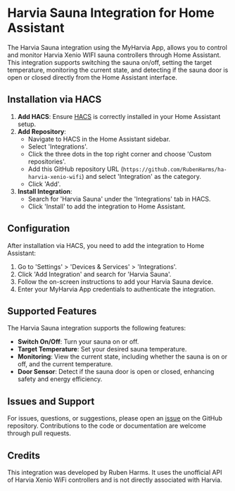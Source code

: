 # Harvia Sauna Integration for Home Assistant

The Harvia Sauna integration using the MyHarvia App, allows you to control and monitor Harvia Xenio WIFI sauna controllers through Home Assistant. This integration supports switching the sauna on/off, setting the target temperature, monitoring the current state, and detecting if the sauna door is open or closed directly from the Home Assistant interface.

## Installation via HACS

1. **Add HACS**: Ensure [HACS](https://hacs.xyz/) is correctly installed in your Home Assistant setup.
2. **Add Repository**:
    - Navigate to HACS in the Home Assistant sidebar.
    - Select 'Integrations'.
    - Click the three dots in the top right corner and choose 'Custom repositories'.
    - Add this GitHub repository URL (`https://github.com/RubenHarms/ha-harvia-xenio-wifi`) and select 'Integration' as the category.
    - Click 'Add'.
3. **Install Integration**:
    - Search for 'Harvia Sauna' under the 'Integrations' tab in HACS.
    - Click 'Install' to add the integration to Home Assistant.

## Configuration

After installation via HACS, you need to add the integration to Home Assistant:

1. Go to 'Settings' > 'Devices & Services' > 'Integrations'.
2. Click 'Add Integration' and search for 'Harvia Sauna'.
3. Follow the on-screen instructions to add your Harvia Sauna device.
4. Enter your MyHarvia App credentials to authenticate the integration.

## Supported Features

The Harvia Sauna integration supports the following features:

- **Switch On/Off**: Turn your sauna on or off.
- **Target Temperature**: Set your desired sauna temperature.
- **Monitoring**: View the current state, including whether the sauna is on or off, and the current temperature.
- **Door Sensor**: Detect if the sauna door is open or closed, enhancing safety and energy efficiency.

## Issues and Support

For issues, questions, or suggestions, please open an [issue](https://github.com/RubenHarms/ha-harvia-xenio-wifi/issues) on the GitHub repository. Contributions to the code or documentation are welcome through pull requests.

## Credits

This integration was developed by Ruben Harms. It uses the unofficial API of Harvia Xenio WiFi controllers and is not directly associated with Harvia.
